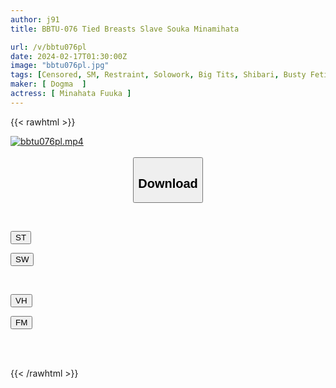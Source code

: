 ```yaml
---
author: j91
title: BBTU-076 Tied Breasts Slave Souka Minamihata

url: /v/bbtu076pl
date: 2024-02-17T01:30:00Z
image: "bbtu076pl.jpg"
tags: [Censored, SM, Restraint, Solowork, Big Tits, Shibari, Busty Fetish	]
maker: [ Dogma  ]
actress: [ Minahata Fuuka ]
---
```



{{< rawhtml >}}

<div class="video" data-videoid="e3LB9Jd7KaIY41X">
    <a href="javascript:;">
        <img src="/v/bbtu076pl/bbtu076pl.jpg" width="WIDTH" height="HEIGHT" alt="bbtu076pl.mp4" loading="lazy">
    </a>
</div>

<script type="text/javascript" src="https://j91.asia/asset/on-demand-st.js"></script>

<br>
  <link rel="stylesheet" href="https://j91.asia/asset/bs5.css">
  
  <center>
  <button class="btn btn-primary" type="button" data-bs-toggle="collapse" data-bs-target=".multi-collapse" aria-expanded="false" aria-controls="multiCollapseExample1 multiCollapseExample2"><h2>Download</h2></button></center>
</p>
<div class="row">
  <div class="col">
    <div class="collapse multi-collapse" id="multiCollapseExample1">
      <div class="card card-body">
	      	      <br>
<div class="buttons">  
<p><a href="https://streamtape.to/v/e3LB9Jd7KaIY41X" target="_blank"><button class="btn-hover color-3"><i class="fa fa-download"></i> ST</button></a></p>
<p><a href="https://cdnwish.com/wanwh6r93x1k" target="_blank"><button class="btn-hover color-2"><i class="fa fa-download"></i> SW</button></a></p></div>
    </div>
  </div>
</div>
  <div class="col">
    <div class="collapse multi-collapse" id="multiCollapseExample2">
      <div class="card card-body">
	      <br>
<div class="buttons">
<p><a href="javascript:;"><button class="btn-hover color-9"><i class="fa fa-download"></i> VH</button></a></p>
<p><a href="javascript:;"><button class="btn-hover color-8"><i class="fa fa-download"></i> FM</button></a></p></div>
<br><br>
      </div>
    </div>
  </div>
</div>

{{< /rawhtml >}}